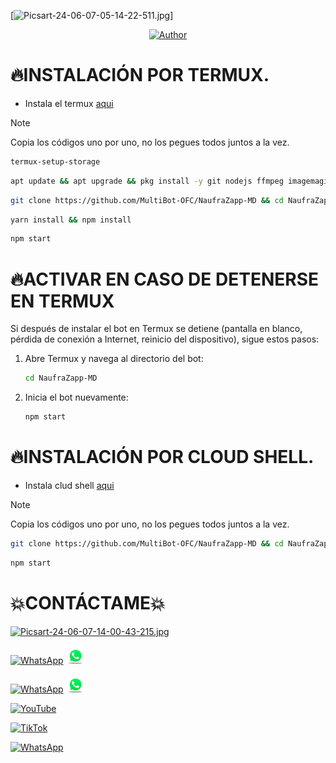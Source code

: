 [![Picsart-24-06-07-05-14-22-511.jpg]([Picsart-24-06-07-05-14-22-511.jpg)]

<p align="center">
<a href="https://wa.me/51929838430"><img title="Author" src="https://img.shields.io/badge/NaufraZapp-black?style=for-the-badge&logo=whatsApp"></a>
<p/>

# 🔥INSTALACIÓN POR TERMUX.
* Instala el termux [aqui](https://f-droid.org/repo/com.termux_118.apk)

> [!NOTE]
> Copia los códigos uno por uno, no los pegues todos juntos a la vez.

```bash
termux-setup-storage
```

```bash
apt update && apt upgrade && pkg install -y git nodejs ffmpeg imagemagick yarn
```

```bash
git clone https://github.com/MultiBot-OFC/NaufraZapp-MD && cd NaufraZapp-MD
```

```bash
yarn install && npm install
```

```bash
npm start 
```
# 🔥ACTIVAR EN CASO DE DETENERSE EN TERMUX

Si después de instalar el bot en Termux se detiene (pantalla en blanco, pérdida de conexión a Internet, reinicio del dispositivo), sigue estos pasos:

1. Abre Termux y navega al directorio del bot:
    ```bash
    cd NaufraZapp-MD
    ```

2. Inicia el bot nuevamente:
    ```bash
    npm start
    ```
# 🔥INSTALACIÓN POR CLOUD SHELL.
* Instala clud shell [aqui](https://www.mediafire.com/file/bp2l6cci2p30hjv/Cloud+Shell_1.apk/file)

> [!NOTE]
> Copia los códigos uno por uno, no los pegues todos juntos a la vez.

```bash
git clone https://github.com/MultiBot-OFC/NaufraZapp-MD && cd NaufraZapp-MD && yarn install && npm install
```

```bash
npm start
```

# 💥CONTÁCTAME💥

[![Picsart-24-06-07-14-00-43-215.jpg](https://i.postimg.cc/CLGP0pVv/Picsart-24-06-07-14-00-43-215.jpg)](https://postimg.cc/JGhc3g0J)

[![WhatsApp](https://img.shields.io/badge/mi_numero-00802f?style=for-the-badge&logo=whatsapp&logoColor=white)](https://wa.me/51918534156) <img src="https://raw.githubusercontent.com/Bots-WhatsApp-OFC/Bots-WhatsApp-OFC/master/accesos/iconos/whatsapp.gif" width="30">

[![WhatsApp](https://img.shields.io/badge/Canal_de_WhatsApp-00802f?style=for-the-badge&logo=whatsapp&logoColor=white)](https://whatsapp.com/channel/0029VaRibRvDuMRj6ozMSN1l) <img src="https://raw.githubusercontent.com/Bots-WhatsApp-OFC/Bots-WhatsApp-OFC/master/accesos/iconos/whatsapp.gif" width="30">

[![YouTube](https://img.shields.io/badge/Canal_de_Youtube-FF0000?style=for-the-badge&logo=youtube&logoColor=white)](https://youtube.com/@naufrazapp_bots?si=iZbDpSK_pqT9uXiW)

[![TikTok](https://img.shields.io/badge/TikTok-000000?style=for-the-badge&logo=tiktok&logoColor=white)](https://www.tiktok.com/@naufra.zapp?_t=8n0fhoHsKHu&_r=1)

[![WhatsApp](https://img.shields.io/badge/Grupo_para_probar_el_bot-00802f?style=for-the-badge&logo=whatsapp&logoColor=white)](https://chat.whatsapp.com/H3yqombbe3w40OlNWOz9b6)
